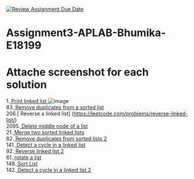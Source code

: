 [![Review Assignment Due Date](https://classroom.github.com/assets/deadline-readme-button-22041afd0340ce965d47ae6ef1cefeee28c7c493a6346c4f15d667ab976d596c.svg)](https://classroom.github.com/a/Hki4BhEK)
# Assignment3-APLAB-Bhumika-E18199 
# Attache screenshot for each solution
1.[ Print linked list ]( https://www.geeksforgeeks.org/problems/print-linked-list-elements/0) ![image](https://github.com/user-attachments/assets/f11e0659-5be8-4efc-bd56-34f218876d04)
<br>
83.[ Remove duplicates from a sorted list]( https://leetcode.com/problems/remove-duplicates-from-sorted-list/description/)<br>
206.[ Reverse a linked list] (https://leetcode.com/problems/reverse-linked-list/)<br>
2095.[ Delete middle node of a list]( https://leetcode.com/problems/delete-the-middle-node-of-a-linked-list/description/)<br>
21.[ Merge two sorted linked lists]( https://leetcode.com/problems/merge-two-sorted-lists/description/)<br>
82.[ Remove duplicates from sorted lists 2]( https://leetcode.com/problems/remove-duplicates-from-sorted-list-ii/description/)<br>
141.[ Detect a cycle in a linked list]( https://leetcode.com/problems/linked-list-cycle/description/)<br>
92.[ Reverse linked list 2]( https://leetcode.com/problems/reverse-linked-list-ii/description/)<br>
61.[ rotate a list]( https://leetcode.com/problems/rotate-list/description/)<br>
148.[ Sort List]( https://leetcode.com/problems/sort-list/description/)<br>
142.[ Detect a cycle in a linked list 2]( https://leetcode.com/problems/linked-list-cycle-ii/description/)<br>

